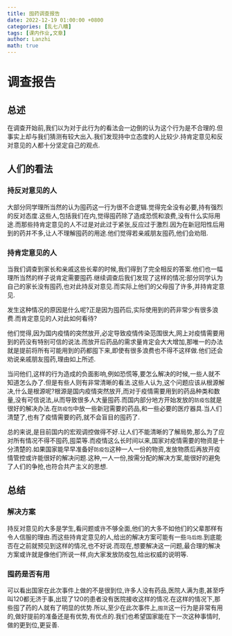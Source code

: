 ```yaml
---
title: 囤药调查报告
date: 2022-12-19 01:00:00 +0800
categories: [乱七八糟]
tags: [课内作业,文章]
author: Lanzhi
math: true
---
```


# 调查报告

## 总述

在调查开始前,我们以为对于此行为的看法会一边倒的认为这个行为是不合理的.但事实上却与我们猜测有较大出入.我们发现持中立态度的人比较少.持肯定意见和反对意见的人都十分坚定自己的观点.

## 人们的看法

### 持反对意见的人

大部分同学理所当然的认为囤药这一行为很不合逻辑.觉得完全没有必要,持有强烈的反对态度.这些人,包括我们在内,觉得囤药除了造成恐慌和浪费,没有什么实际用途.而那些持肯定意见的人不过是对此过于紧张,反应过于激烈.因为在新冠阳性后用到的药并不多,让人不理解囤药的用途.他们觉得若亲戚朋友囤药,他们会劝阻.

### 持肯定意见的人

当我们调查到家长和亲戚这些长辈的时候,我们得到了完全相反的答案.他们也一幅理所当然的样子说肯定需要囤药.继续调查后我们发现了这样的情况:部分同学认为自己的家长没有囤药,也对此持反对意见.而实际上他们的父母囤了许多,并持肯定意见.

发生这种情况的原因是什么呢?正是因为囤药后,实际使用到的药非常少有很多浪费.而肯定意见的人对此如何看待?

他们觉得,因为国内疫情的突然放开,必定导致疫情传染范围很大,网上对疫情需要用到的药没有特别可信的说法.而放开后药品的需求量肯定会大大增加,那唯一的办法就是提前将所有可能用到的药都囤下来,即使有很多浪费也不得不这样做.他们还会劝说亲戚朋友囤药,理由如上所述.

当问他们,这样的行为造成的负面影响,例如恐慌等,要怎么解决的时候,一些人就不知道怎么办了.但是有些人则有非常清晰的看法.这些人认为,这个问题应该从根源解决,什么是根源呢?根源是国内疫情突然放开,而对于疫情需要用到的药品种类和数量,没有可信说法,从而导致很多人大量囤药.而国内部分地方开始发放的`防疫包`就是很好的解决办法.在`防疫包`中放一些新冠需要的药品,和一些必要的医疗器具.当人们清楚了,也有了疫情需要的药,就不会盲目的囤药了.

总的来说,是目前国内的宏观调控做得不好.让人们不能清晰的了解局势,那么为了应对所有情况不得不囤药,囤菜等.而疫情这么长时间以来,国家对疫情需要的物资是十分清楚的.如果国家能早早准备好`防疫包`这种一人一份的物资,发放物质后再放开疫情管控或许能很好的解决问题.这种,一人一份,按需分配的解决方案,能很好的避免了人们的争抢,也符合共产主义的思想.

## 总结

### 解决方案

持反对意见的大多是学生,看问题或许不够全面,他们的大多不如他们的父辈那样有令人信服的理由.而这些持肯定意见的人,给出的解决方案可能有一些`马后炮`.到底能否在之前就预见到这样的情况,也不好说.而现在,想要解决这一问题,最合理的解决方案或许就是像他们所说一样,向大家发放防疫包,给出权威的说明等.

### 囤药是否有用

可以看出国家在此次事件上做的不是很到位,许多人没有药品,医院人满为患,甚至呼叫$120$都无济于事,出现了$120$的患者没有医院接收这样的情况.在这样的情况下,那些囤了药的人就有了明显的优势.所以,至少在此次事件上,`囤货`这一行为是非常有用的,做好提前的准备还是有优势,有优点的.我们也希望国家能在下一次这种事情时,做的更到位,更妥善.